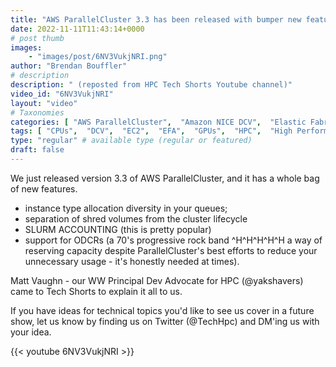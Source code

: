 ```yaml
---
title: "AWS ParallelCluster 3.3 has been released with bumper new features"
date: 2022-11-11T11:43:14+0000
# post thumb
images:
    - "images/post/6NV3VukjNRI.png"
author: "Brendan Bouffler"
# description
description: " (reposted from HPC Tech Shorts Youtube channel)"
video_id: "6NV3VukjNRI"
layout: "video"
# Taxonomies
categories: [ "AWS ParallelCluster",  "Amazon NICE DCV",  "Elastic Fabric Adapter",  "Life Sciences", ]
tags: [ "CPUs",  "DCV",  "EC2",  "EFA",  "GPUs",  "HPC",  "High Performance Computing",  "Lustre",  "MPI",  "ODCR",  "ParallelCluster",  "Schedulers",  "Storage",  "autoscaling",  "aws",  "bioinformatics",  "cloud computing",  "elastic",  "elastic fabric adapter",  "infiniband",  "instance allocation strategies",  "instance diversity",  "lustre",  "on demand capacity reservation",  "scientific computing",  "shared storage",  "slurm accounting",  "technical computing",  "tightly-coupled",  "virtualization",  "vizualization",  "techshorts", ]
type: "regular" # available type (regular or featured)
draft: false
---
```


We just released version 3.3 of  AWS ParallelCluster, and it has a whole bag of new features.

* instance type allocation diversity in your queues;
* separation of shred volumes from the cluster lifecycle
* SLURM ACCOUNTING (this is pretty popular)
* support for ODCRs (a 70's progressive rock band ^H^H^H^H^H a way of reserving capacity despite ParallelCluster's best efforts to reduce your unnecessary usage - it's honestly needed at times).

Matt Vaughn - our WW Principal Dev Advocate for HPC (@yakshavers) came to Tech Shorts to explain it all to us.

If you have ideas for technical topics you'd like to see us cover in a future show, let us know by finding us on Twitter (@TechHpc) and DM'ing us with your idea.

{{< youtube 6NV3VukjNRI >}}